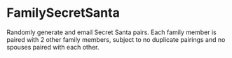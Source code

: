# FamilySecretSanta
Randomly generate and email Secret Santa pairs. Each family member is paired with 2 other family members, subject to no duplicate pairings and no spouses paired with each other.
